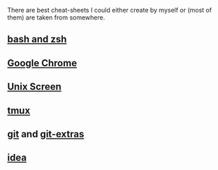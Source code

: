 There are best cheat-sheets I could either create by myself or (most of them) are taken from somewhere.

## [bash and zsh](bash-zsh.md)
## [Google Chrome](google-chrome.md)
## [Unix Screen](screen.md)
## [tmux](tmux.md)
## [git](git.md) and [git-extras](git-extras.md)
## [idea](idea.md)
